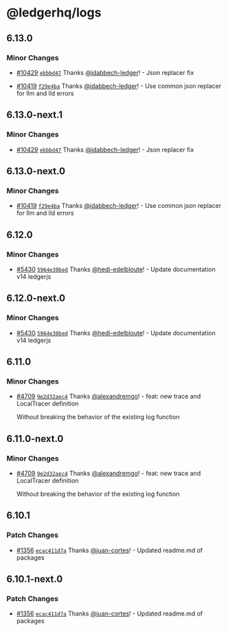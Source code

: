 # @ledgerhq/logs

## 6.13.0

### Minor Changes

- [#10429](https://github.com/LedgerHQ/ledger-live/pull/10429) [`ebbbd47`](https://github.com/LedgerHQ/ledger-live/commit/ebbbd47efe76d82047a956cb5849be5831f58772) Thanks [@jdabbech-ledger](https://github.com/jdabbech-ledger)! - Json replacer fix

- [#10419](https://github.com/LedgerHQ/ledger-live/pull/10419) [`f29e4ba`](https://github.com/LedgerHQ/ledger-live/commit/f29e4bae00a4bf470a0c1ca143e505b731543f95) Thanks [@jdabbech-ledger](https://github.com/jdabbech-ledger)! - Use common json replacer for llm and lld errors

## 6.13.0-next.1

### Minor Changes

- [#10429](https://github.com/LedgerHQ/ledger-live/pull/10429) [`ebbbd47`](https://github.com/LedgerHQ/ledger-live/commit/ebbbd47efe76d82047a956cb5849be5831f58772) Thanks [@jdabbech-ledger](https://github.com/jdabbech-ledger)! - Json replacer fix

## 6.13.0-next.0

### Minor Changes

- [#10419](https://github.com/LedgerHQ/ledger-live/pull/10419) [`f29e4ba`](https://github.com/LedgerHQ/ledger-live/commit/f29e4bae00a4bf470a0c1ca143e505b731543f95) Thanks [@jdabbech-ledger](https://github.com/jdabbech-ledger)! - Use common json replacer for llm and lld errors

## 6.12.0

### Minor Changes

- [#5430](https://github.com/LedgerHQ/ledger-live/pull/5430) [`5964e30bed`](https://github.com/LedgerHQ/ledger-live/commit/5964e30bed11d64a3b7401c6ab51ffc1ad4c427c) Thanks [@hedi-edelbloute](https://github.com/hedi-edelbloute)! - Update documentation v14 ledgerjs

## 6.12.0-next.0

### Minor Changes

- [#5430](https://github.com/LedgerHQ/ledger-live/pull/5430) [`5964e30bed`](https://github.com/LedgerHQ/ledger-live/commit/5964e30bed11d64a3b7401c6ab51ffc1ad4c427c) Thanks [@hedi-edelbloute](https://github.com/hedi-edelbloute)! - Update documentation v14 ledgerjs

## 6.11.0

### Minor Changes

- [#4709](https://github.com/LedgerHQ/ledger-live/pull/4709) [`9e2d32aec4`](https://github.com/LedgerHQ/ledger-live/commit/9e2d32aec4ebd8774880f94e3ef0e805ebb172ac) Thanks [@alexandremgo](https://github.com/alexandremgo)! - feat: new trace and LocalTracer definition

  Without breaking the behavior of the existing log function

## 6.11.0-next.0

### Minor Changes

- [#4709](https://github.com/LedgerHQ/ledger-live/pull/4709) [`9e2d32aec4`](https://github.com/LedgerHQ/ledger-live/commit/9e2d32aec4ebd8774880f94e3ef0e805ebb172ac) Thanks [@alexandremgo](https://github.com/alexandremgo)! - feat: new trace and LocalTracer definition

  Without breaking the behavior of the existing log function

## 6.10.1

### Patch Changes

- [#1356](https://github.com/LedgerHQ/ledger-live/pull/1356) [`ecac411d7a`](https://github.com/LedgerHQ/ledger-live/commit/ecac411d7aad6f4003503ba6259d7c25017ca7aa) Thanks [@juan-cortes](https://github.com/juan-cortes)! - Updated readme.md of packages

## 6.10.1-next.0

### Patch Changes

- [#1356](https://github.com/LedgerHQ/ledger-live/pull/1356) [`ecac411d7a`](https://github.com/LedgerHQ/ledger-live/commit/ecac411d7aad6f4003503ba6259d7c25017ca7aa) Thanks [@juan-cortes](https://github.com/juan-cortes)! - Updated readme.md of packages
